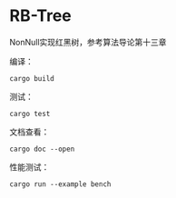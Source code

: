 # RB-Tree
NonNull实现红黑树，参考算法导论第十三章

编译：

```
cargo build
```

测试：

```
cargo test
```

文档查看：

```
cargo doc --open
```

性能测试：

```
cargo run --example bench
```

